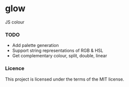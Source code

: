 # glow
JS colour


### TODO

* Add palette generation 
* Support string representations of RGB & HSL
* Get complementary colour, split, double, linear

### Licence 
This project is licensed under the terms of the MIT license.